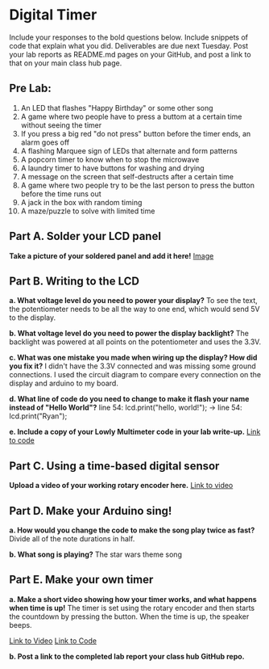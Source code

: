 # Digital Timer
 
Include your responses to the bold questions below. Include snippets of code that explain what you did. Deliverables are due next Tuesday. Post your lab reports as README.md pages on your GitHub, and post a link to that on your main class hub page.

## Pre Lab:
1. An LED that flashes "Happy Birthday" or some other song
2. A game where two people have to press a buttom at a certain time without seeing the timer
3. If you press a big red "do not press" button before the timer ends, an alarm goes off
4. A flashing Marquee sign of LEDs that alternate and form patterns
5. A popcorn timer to know when to stop the microwave
6. A laundry timer to have buttons for washing and drying
7. A message on the screen that self-destructs after a certain time
8. A game where two people try to be the last person to press the button before the time runs out
9. A jack in the box with random timing
10. A maze/puzzle to solve with limited time


## Part A. Solder your LCD panel

**Take a picture of your soldered panel and add it here!**
[Image](https://github.com/rec285/IDD-Fa19-Lab2/blob/master/1NqPrA8NRB%2BUAeNj0cX6mg.jpg)

## Part B. Writing to the LCD
 
**a. What voltage level do you need to power your display?**
To see the text, the potentiometer needs to be all the way to one end, which would send 5V to the display.

**b. What voltage level do you need to power the display backlight?**
The backlight was powered at all points on the potentiometer and uses the 3.3V.
   
**c. What was one mistake you made when wiring up the display? How did you fix it?**
I didn't have the 3.3V connected and was missing some ground connections. I used the circuit diagram to compare every connection on the display and arduino to my board.

**d. What line of code do you need to change to make it flash your name instead of "Hello World"?**
line 54: lcd.print("hello, world!"); -> line 54: lcd.print("Ryan");
 
**e. Include a copy of your Lowly Multimeter code in your lab write-up.**
[Link to code](https://github.com/rec285/IDD-Fa19-Lab2/blob/master/RyanLowlyMultimeter.ino)

## Part C. Using a time-based digital sensor

**Upload a video of your working rotary encoder here.**
[Link to video](https://youtu.be/L5fGZjaKass)

## Part D. Make your Arduino sing!

**a. How would you change the code to make the song play twice as fast?**
 Divide all of the note durations in half.
 
**b. What song is playing?**
The star wars theme song

## Part E. Make your own timer

**a. Make a short video showing how your timer works, and what happens when time is up!**
The timer is set using the rotary encoder and then starts the countdown by pressing the button. When the time is up, the speaker beeps.

[Link to Video](https://youtu.be/oX18yvg6WoE)
[Link to Code](https://github.com/rec285/IDD-Fa19-Lab2/blob/master/sketch_sep14a.ino)

**b. Post a link to the completed lab report your class hub GitHub repo.**
